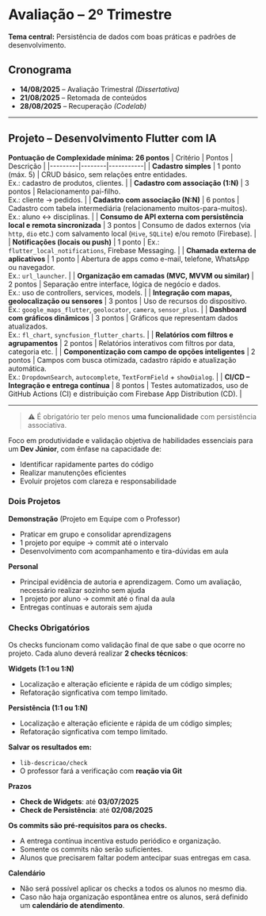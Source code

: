 # Avaliação – 2º Trimestre
**Tema central:** Persistência de dados com boas práticas e padrões de desenvolvimento.

## Cronograma

- **14/08/2025** – Avaliação Trimestral *(Dissertativa)*
- **21/08/2025** – Retomada de conteúdos  
- **28/08/2025** – Recuperação *(Codelab)*

---

## Projeto – Desenvolvimento Flutter com IA

**Pontuação de Complexidade mínima: 26 pontos**
| Critério | Pontos | Descrição |
|---------|--------|-----------|
| **Cadastro simples** | 1 ponto (máx. 5) | CRUD básico, sem relações entre entidades. <br>Ex.: cadastro de produtos, clientes. |
| **Cadastro com associação (1:N)** | 3 pontos | Relacionamento pai-filho. <br>Ex.: cliente → pedidos. |
| **Cadastro com associação (N:N)** | 6 pontos | Cadastro com tabela intermediária (relacionamento muitos-para-muitos). <br>Ex.: aluno ↔ disciplinas. |
| **Consumo de API externa com persistência local e remota sincronizada** | 3 pontos | Consumo de dados externos (via `http`, `dio` etc.) com salvamento local (`Hive`, `SQLite`) e/ou remoto (Firebase). |
| **Notificações (locais ou push)** | 1 ponto | Ex.: `flutter_local_notifications`, Firebase Messaging. |
| **Chamada externa de aplicativos** | 1 ponto | Abertura de apps como e-mail, telefone, WhatsApp ou navegador. <br>Ex.: `url_launcher`. |
| **Organização em camadas (MVC, MVVM ou similar)** | 2 pontos | Separação entre interface, lógica de negócio e dados. <br>Ex.: uso de controllers, services, models. |
| **Integração com mapas, geolocalização ou sensores** | 3 pontos | Uso de recursos do dispositivo. <br>Ex.: `google_maps_flutter`, `geolocator`, `camera`, `sensor_plus`. |
| **Dashboard com gráficos dinâmicos** | 3 pontos | Gráficos que representam dados atualizados. <br>Ex.: `fl_chart`, `syncfusion_flutter_charts`. |
| **Relatórios com filtros e agrupamentos** | 2 pontos | Relatórios interativos com filtros por data, categoria etc. |
| **Componentização com campo de opções inteligentes** | 2 pontos | Campos com busca otimizada, cadastro rápido e atualização automática. <br>Ex.: `DropdownSearch`, `autocomplete`, `TextFormField` + `showDialog`. |
| **CI/CD – Integração e entrega contínua** | 8 pontos | Testes automatizados, uso de GitHub Actions (CI) e distribuição com Firebase App Distribution (CD). |

---
  > ⚠️ É obrigatório ter pelo menos **uma funcionalidade** com persistência associativa.

Foco em produtividade e validação objetiva de habilidades essenciais para um **Dev Júnior**, com ênfase na capacidade de:

- Identificar rapidamente partes do código
- Realizar manutenções eficientes
- Evoluir projetos com clareza e responsabilidade

### Dois Projetos
**Demonstração** (Projeto em Equipe com o Professor)
- Praticar em grupo e consolidar aprendizagens  
- 1 projeto por equipe → commit até o intervalo   
- Desenvolvimento com acompanhamento e tira-dúvidas em aula   
  
**Personal**
- Principal evidência de autoria e aprendizagem. Como um avaliação, necessário realizar sozinho sem ajuda  
- 1 projeto por aluno → commit até o final da aula  
- Entregas contínuas e autorais sem ajuda  

### Checks Obrigatórios
Os checks funcionam como validação final de que sabe o que ocorre no projeto. Cada aluno deverá realizar **2 checks técnicos**:
  
**Widgets (1:1 ou 1:N)**
- Localização e alteração eficiente e rápida de um código simples;    
- Refatoração signficativa com tempo limitado.    
  
**Persistência (1:1 ou 1:N)** 
- Localização e alteração eficiente e rápida de um código simples;    
- Refatoração signficativa com tempo limitado.      
  
**Salvar os resultados em:**  
- `lib-descricao/check`
- O professor fará a verificação com **reação via Git**
  
**Prazos**
- **Check de Widgets**: até **03/07/2025**  
- **Check de Persistência**: até **02/08/2025**  
  
**Os commits são pré-requisitos para os checks.**  
- A entrega contínua incentiva estudo periódico e organização.  
- Somente os commits não serão suficientes.
- Alunos que precisarem faltar podem antecipar suas entregas em casa.
  
**Calendário**
- Não será possível aplicar os checks a todos os alunos no mesmo dia.  
- Caso não haja organização espontânea entre os alunos, será definido um **calendário de atendimento**.

